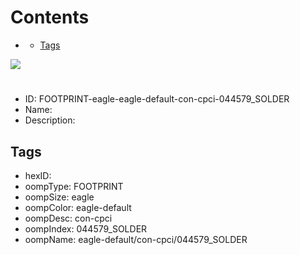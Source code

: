 



Contents
========

* [](#)
	* [Tags](#tags)
  
![][im]
# 

- ID: FOOTPRINT-eagle-eagle-default-con-cpci-044579_SOLDER
- Name: 
- Description: 

## Tags

- hexID: 
- oompType: FOOTPRINT
- oompSize: eagle
- oompColor: eagle-default
- oompDesc: con-cpci
- oompIndex: 044579_SOLDER
- oompName: eagle-default/con-cpci/044579_SOLDER



[im]: image.png
